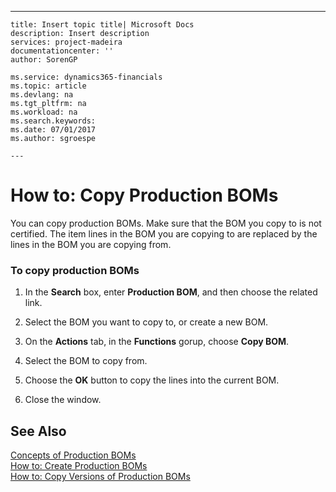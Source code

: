 ---
    title: Insert topic title| Microsoft Docs
    description: Insert description
    services: project-madeira
    documentationcenter: ''
    author: SorenGP

    ms.service: dynamics365-financials
    ms.topic: article
    ms.devlang: na
    ms.tgt_pltfrm: na
    ms.workload: na
    ms.search.keywords:
    ms.date: 07/01/2017
    ms.author: sgroespe

    ---
# How to: Copy Production BOMs
You can copy production BOMs. Make sure that the BOM you copy to is not certified. The item lines in the BOM you are copying to are replaced by the lines in the BOM you are copying from.  
  
### To copy production BOMs  
  
1.  In the **Search** box, enter **Production BOM**, and then choose the related link.  
  
2.  Select the BOM you want to copy to, or create a new BOM.  
  
3.  On the **Actions** tab, in the **Functions** gorup, choose **Copy BOM**.  
  
4.  Select the BOM to copy from.  
  
5.  Choose the **OK** button to copy the lines into the current BOM.  
  
6.  Close the window.  
  
## See Also  
 [Concepts of Production BOMs](../FullExperience/concepts-of-production-boms.md)   
 [How to: Create Production BOMs](../FullExperience/how-to-create-production-boms.md)   
 [How to: Copy Versions of Production BOMs](../FullExperience/how-to-copy-versions-of-production-boms.md)